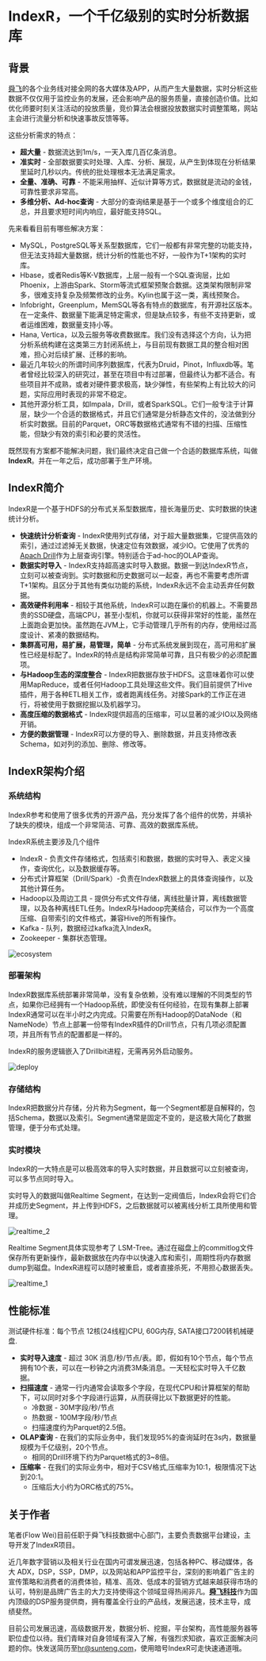 IndexR，一个千亿级别的实时分析数据库
===


## 背景

[舜飞](http://www.sunteng.com/)的各个业务线对接全网的各大媒体及APP，从而产生大量数据，实时分析这些数据不仅仅用于监控业务的发展，还会影响产品的服务质量，直接创造价值。比如优化师要时刻关注活动的投放质量，竞价算法会根据投放数据实时调整策略，网站主会进行流量分析和快速事故反馈等等。

这些分析需求的特点：

* **超大量** - 数据流达到1m/s，一天入库几百亿条消息。
* **准实时** - 全部数据要实时处理、入库、分析、展现，从产生到体现在分析结果里延时几秒以内。传统的批处理根本无法满足需求。
* **全量、准确、可靠** - 不能采用抽样、近似计算等方式，数据就是流动的金钱，可靠性要求非常高。
* **多维分析、Ad-hoc查询** - 大部分的查询结果是基于一个或多个维度组合的汇总，并且要求短时间内响应，最好能支持SQL。

先来看看目前有哪些解决方案：

* MySQL，PostgreSQL等关系型数据库，它们一般都有非常完整的功能支持，但无法支持超大量数据，统计分析的性能也不好，一般作为T+1架构的实时库。
* Hbase，或者Redis等K-V数据库，上层一般有一个SQL查询层，比如Phoenix，上游由Spark、Storm等流式框架预聚合数据。这类架构限制非常多，很难支持复杂及频繁修改的业务。Kylin也属于这一类，离线预聚合。
* Infobright，Greenplum，MemSQL等各有特点的数据库，有开源社区版本。在一定条件、数据量下能满足特定需求，但是缺点较多，有些不支持更新，或者运维困难，数据量支持小等。
* Hana, Vertica，以及云服务等收费数据库。我们没有选择这个方向，认为把分析系统构建在这类第三方封闭系统上，与目前现有数据工具的整合相对困难，担心对后续扩展、迁移的影响。
* 最近几年较火的所谓时间序列数据库，代表为Druid，Pinot，Influxdb等。笔者曾经比较深入的研究过，甚至在项目中有过部署，但最终认为都不适合。有些项目并不成熟，或者对硬件要求极高，缺少弹性，有些架构上有比较大的问题，实际应用时表现的非常不稳定。
* 其他开源分析工具，如Impala，Drill，或者SparkSQL。它们一般专注于计算层，缺少一个合适的数据格式，并且它们通常是分析静态文件的，没法做到分析实时数据。目前的Parquet，ORC等数据格式通常有不错的扫描、压缩性能，但缺少有效的索引和必要的灵活性。

既然现有方案都不能解决问题，我们最终决定自己做一个合适的数据库系统，叫做**IndexR**。并在一年之后，成功部署于生产环境。

## IndexR简介

IndexR是一个基于HDFS的分布式关系型数据库，擅长海量历史、实时数据的快速统计分析。

* **快速统计分析查询** - IndexR使用列式存储，对于超大量数据集，它提供高效的索引，通过过滤掉无关数据，快速定位有效数据，减少IO。它使用了优秀的[Apach Drill](https://drill.apache.org/)作为上层查询引擎。特别适合于ad-hoc的OLAP查询。
* **数据实时导入** - IndexR支持超高速实时导入数据。数据一到达IndexR节点，立刻可以被查询到。实时数据和历史数据可以一起查，再也不需要考虑所谓T+1架构。且区分于其他有类似功能的系统，IndexR永远不会主动丢弃任何数据。
* **高效硬件利用率** - 相较于其他系统，IndexR可以跑在廉价的机器上。不需要昂贵的SSD硬盘，高端CPU，甚至小型机，你就可以获得非常好的性能，虽然在上面跑会更加快。虽然跑在JVM上，它手动管理几乎所有的内存，使用经过高度设计、紧凑的数据结构。
* **集群高可用，易扩展，易管理，简单** - 分布式系统发展到现在，高可用和扩展性已经是标配了。IndexR的特点是结构非常简单可靠，且只有极少的必须配置项。
* **与Hadoop生态的深度整合** - IndexR把数据存放于HDFS。这意味着你可以使用MapReduce，或者任何Hadoop工具处理这些文件。我们目前提供了Hive插件，用于各种ETL相关工作，或者跑离线任务。对接Spark的工作正在进行，将被使用于数据挖掘以及机器学习。
* **高度压缩的数据格式** - IndexR提供超高的压缩率，可以显著的减少IO以及网络开销。
* **方便的数据管理** - IndexR可以方便的导入、删除数据，并且支持修改表Schema，如对列的添加、删除、修改等。

## IndexR架构介绍

### 系统结构

IndexR参考和使用了很多优秀的开源产品，充分发挥了各个组件的优势，并填补了缺失的模块，组成一个非常简洁、可靠、高效的数据库系统。

IndexR系统主要涉及几个组件

* IndexR - 负责文件存储格式，包括索引和数据，数据的实时导入、表定义操作，查询优化，以及数据缓存等。
* 分布式计算框架（Drill/Spark）-负责在IndexR数据上的具体查询操作，以及其他计算任务。
* Hadoop以及周边工具 - 提供分布式文件存储，离线批量计算，离线数据管理，以及各种离线ETL任务。IndexR与Hadoop完美结合，可以作为一个高度压缩、自带索引的文件格式，兼容Hive的所有操作。
* Kafka - 队列，数据经过kafka流入IndexR。
* Zookeeper - 集群状态管理。

![ecosystem](indexr.about.res/ecosystem.jpg)

### 部署架构

IndexR数据库系统部署非常简单，没有复杂依赖，没有难以理解的不同类型的节点，如果你已经拥有一个Hadoop系统，即使没有任何经验，在现有集群上部署IndexR通常可以在半小时之内完成。只需要在所有Hadoop的DataNode（和NameNode）节点上部署一份带有IndexR插件的Drill节点，只有几项必须配置项，并且所有节点的配置都是一样的。

IndexR的服务逻辑嵌入了Drillbit进程，无需再另外启动服务。

![deploy](indexr.about.res/deploy.jpg)

### 存储结构

IndexR把数据分片存储，分片称为Segment，每一个Segment都是自解释的，包括Schema，数据以及索引。Segment通常是固定不变的，是这极大简化了数据管理，便于分布式处理。

### 实时模块

IndexR的一大特点是可以极高效率的导入实时数据，并且数据可以立刻被查询，可以多节点同时导入。

实时导入的数据叫做Realtime Segment，在达到一定阀值后，IndexR会将它们合并成历史Segment，并上传到HDFS，之后数据就可以被离线分析工具所使用和管理。

![realtime_2](indexr.about.res/realtime_2.jpg)

Realtime Segment具体实现参考了 LSM-Tree。通过在磁盘上的commitlog文件保存所有更新操作，最新数据放在内存中以快速入库和索引，周期性将内存数据dump到磁盘。IndexR进程可以随时被重启，或者直接杀死，不用担心数据丢失。

![realtime_1](indexr.about.res/realtime_1.jpg)

## 性能标准

测试硬件标准：每个节点 12核(24线程)CPU, 60G内存, SATA接口7200转机械硬盘.

* **实时导入速度** - 超过 30K 消息/秒/节点/表。即，假如有10个节点，每个节点拥有10个表，可以在一秒钟之内消费3M条消息。一天轻松实时导入千亿数据。
* **扫描速度** - 通常一行内通常会读取多个字段，在现代CPU和计算框架的帮助下，可以同时对多个字段进行运算，从而获得比以下数据更好的性能。
	* 冷数据 - 30M字段/秒/节点
	* 热数据 - 100M字段/秒/节点
	* 扫描速度约为Parquet的2.5倍。
* **OLAP查询** - 在我们的实际业务中，我们发现95%的查询延时在3s内，数据量规模为千亿级别，20个节点。
	* 相同的Drill环境下约为Parquet格式的3~8倍。
* **压缩率** - 在我们的实际业务中，相对于CSV格式,压缩率为10:1，极限情况下达到20:1。
	* 压缩后大小约为ORC格式的75%。

## 关于作者

笔者(Flow Wei)目前任职于舜飞科技数据中心部门，主要负责数据平台建设，主导开发了IndexR项目。

近几年数字营销以及相关行业在国内可谓发展迅速，包括各种PC、移动媒体，各大 ADX，DSP，SSP，DMP，以及网站和APP监控平台，深刻的影响着广告主的宣传策略和消费者的消费体验，精准、高效、低成本的营销方式越来越获得市场的认可，特别是品牌广告主的大力支持使得这个领域显得热闹非凡。[**舜飞科技**](http://www.sunteng.com/)作为国内顶级的DSP服务提供商，拥有覆盖全行业的产品线，发展迅速，技术主导，成绩斐然。

目前公司发展迅速，高级数据开发，数据分析、挖掘，平台架构，高性能服务器等职位虚位以待。我们青睐对自身领域有深入了解，有强烈求知欲，喜欢正面解决问题的你。快发送简历至<hr@sunteng.com>，使用暗号IndexR可走快速通道哦。